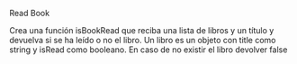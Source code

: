 Read Book

Crea una función isBookRead que reciba una lista de libros y un título y devuelva 
si se ha leído o no el libro. Un libro es un objeto con title como string y isRead 
como booleano. En caso de no existir el libro devolver false